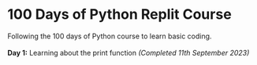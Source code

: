 # 100 Days of Python Replit Course
Following the 100 days of Python course to learn basic coding.<br>
<br>
**Day 1:** Learning about the print function *(Completed 11th September 2023)*<br>

